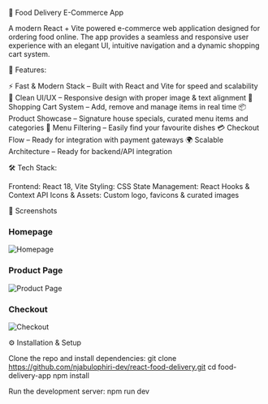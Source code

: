 🍴 Food Delivery E-Commerce App

A modern React + Vite powered e-commerce web application designed for ordering food online. The app provides a seamless and responsive user experience with an elegant UI, intuitive navigation and a dynamic shopping cart system.

🚀 Features:

⚡ Fast & Modern Stack – Built with React and Vite for speed and scalability
🎨 Clean UI/UX – Responsive design with proper image & text alignment
🛒 Shopping Cart System – Add, remove and manage items in real time
📦 Product Showcase – Signature house specials, curated menu items and categories
🔎 Menu Filtering – Easily find your favourite dishes
💳 Checkout Flow – Ready for integration with payment gateways
🌍 Scalable Architecture – Ready for backend/API integration

🛠️ Tech Stack:

Frontend: React 18, Vite
Styling: CSS
State Management: React Hooks & Context API
Icons & Assets: Custom logo, favicons & curated images

📸 Screenshots

### Homepage

![Homepage](./screenshots/homepage.png)

### Product Page

![Product Page](./screenshots/product-page.png)

### Checkout

![Checkout](./screenshots/checkout.png)

⚙️ Installation & Setup

Clone the repo and install dependencies:
git clone https://github.com/njabulophiri-dev/react-food-delivery.git
cd food-delivery-app
npm install

Run the development server:
npm run dev
